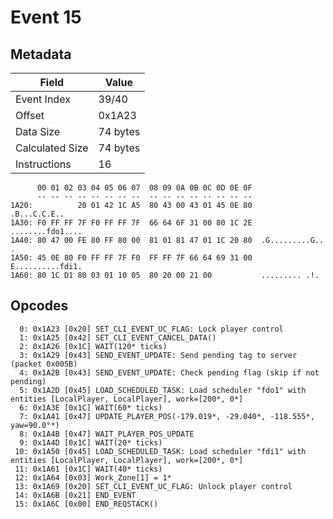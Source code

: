 # Event 15

## Metadata

| Field           | Value    |
|-----------------|----------|
| Event Index     | 39/40    |
| Offset          | 0x1A23   |
| Data Size       | 74 bytes |
| Calculated Size | 74 bytes |
| Instructions    | 16       |

```
      00 01 02 03 04 05 06 07  08 09 0A 0B 0C 0D 0E 0F
      -- -- -- -- -- -- -- --  -- -- -- -- -- -- -- --
1A20:          20 01 42 1C A5  80 43 00 43 01 45 0E 80      .B...C.C.E..
1A30: F0 FF FF 7F F0 FF FF 7F  66 64 6F 31 00 80 1C 2E  ........fdo1....
1A40: 80 47 00 FE 80 FF 80 00  81 01 81 47 01 1C 20 80  .G.........G.. .
1A50: 45 0E 80 F0 FF FF 7F F0  FF FF 7F 66 64 69 31 00  E..........fdi1.
1A60: 80 1C D1 80 03 01 10 05  80 20 00 21 00           ......... .!.   
```

## Opcodes

```
  0: 0x1A23 [0x20] SET_CLI_EVENT_UC_FLAG: Lock player control
  1: 0x1A25 [0x42] SET_CLI_EVENT_CANCEL_DATA()
  2: 0x1A26 [0x1C] WAIT(120* ticks)
  3: 0x1A29 [0x43] SEND_EVENT_UPDATE: Send pending tag to server (packet 0x005B)
  4: 0x1A2B [0x43] SEND_EVENT_UPDATE: Check pending flag (skip if not pending)
  5: 0x1A2D [0x45] LOAD_SCHEDULED_TASK: Load scheduler "fdo1" with entities [LocalPlayer, LocalPlayer], work=[200*, 0*]
  6: 0x1A3E [0x1C] WAIT(60* ticks)
  7: 0x1A41 [0x47] UPDATE_PLAYER_POS(-179.019*, -29.040*, -118.555*, yaw=90.0°*)
  8: 0x1A4B [0x47] WAIT_PLAYER_POS_UPDATE
  9: 0x1A4D [0x1C] WAIT(20* ticks)
 10: 0x1A50 [0x45] LOAD_SCHEDULED_TASK: Load scheduler "fdi1" with entities [LocalPlayer, LocalPlayer], work=[200*, 0*]
 11: 0x1A61 [0x1C] WAIT(40* ticks)
 12: 0x1A64 [0x03] Work_Zone[1] = 1*
 13: 0x1A69 [0x20] SET_CLI_EVENT_UC_FLAG: Unlock player control
 14: 0x1A6B [0x21] END_EVENT
 15: 0x1A6C [0x00] END_REQSTACK()
```
